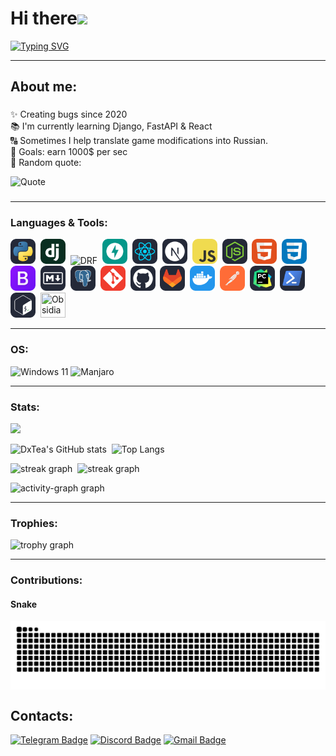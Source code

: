 # Hi there<img src="https://github.com/blackcater/blackcater/raw/main/images/Hi.gif" height="32"/>
<div><a href="https://git.io/typing-svg"><img src="https://readme-typing-svg.herokuapp.com?font=Fira+Code&pause=1000&color=F7F7F7&background=28112B00&random=false&width=435&lines=I'm+Semyon;Python+Backend+Developer;Looking+for+a+Job" alt="Typing SVG" /></a></div>

---

<h2 align="left">About me:</h2>

###

<p align="left">✨ Creating bugs since 2020<br>📚 I'm currently learning Django, FastAPI & React<br>🔠 Sometimes I help translate game modifications into Russian.<br>🎯 Goals: earn 1000$ per sec
  <br>🎲 Random quote:</p>
<img src="https://quotes-github-readme.vercel.app/api?type=horizontal&theme=dark" title="Quote" alt="Quote" width="735"/>

###
---

### Languages & Tools:

<div>
  <img src="https://github.com/tandpfun/skill-icons/blob/main/icons/Python-Dark.svg" title="Python" alt="Python" width="40" height="40"/>&nbsp;
  <img src="https://github.com/tandpfun/skill-icons/blob/main/icons/Django.svg" title="Django" alt="Django" width="40" height="40"/>&nbsp;
  <img src="https://github.com/uttampun44/skill-icons/blob/ddd02a13e6476518fae83d59ea172d1b2091d2cf/icons/Rest-Api.svg" title="DRF" alt="DRF" width="40" height="40"/>&nbsp;
  <img src="https://github.com/tandpfun/skill-icons/blob/main/icons/FastAPI.svg" title="FastAPI" alt="FastAPI" width="40" height="40"/>&nbsp;
  <img src="https://github.com/tandpfun/skill-icons/blob/main/icons/React-Dark.svg" title="React" alt="React" width="40" height="40"/>&nbsp;
  <img src="https://github.com/tandpfun/skill-icons/blob/main/icons/NextJS-Dark.svg" title="NextJS" **alt="NextJS" width="40" height="40"/>&nbsp;
  <img src="https://github.com/tandpfun/skill-icons/blob/main/icons/JavaScript.svg" title="JavaScript" alt="JavaScript" width="40" height="40"/>&nbsp;
  <img src="https://github.com/tandpfun/skill-icons/blob/main/icons/NodeJS-Dark.svg" title="NodeJS" alt="NodeJS" width="40" height="40"/>&nbsp;
  <img src="https://github.com/tandpfun/skill-icons/blob/main/icons/HTML.svg" title="HTML5" **alt="HTML5" width="40" height="40"/>&nbsp;
  <img src="https://github.com/tandpfun/skill-icons/blob/main/icons/CSS.svg" title="CSS3" **alt="CSS3" width="40" height="40"/>&nbsp;
  <img src="https://github.com/tandpfun/skill-icons/blob/main/icons/Bootstrap.svg" title="Bootstrap" **alt="Bootstrap" width="40" height="40"/>&nbsp;
  <img src="https://github.com/tandpfun/skill-icons/blob/main/icons/Markdown-Dark.svg" title="Markdown" **alt="Markdown" width="40" height="40"/>&nbsp;
  <img src="https://github.com/tandpfun/skill-icons/blob/main/icons/PostgreSQL-Dark.svg" title="PSQL"  alt="PSQL" width="40" height="40"/>&nbsp;
  <img src="https://github.com/tandpfun/skill-icons/blob/main/icons/Git.svg" title="Git" **alt="Git" width="40" height="40"/>&nbsp;
  <img src="https://github.com/tandpfun/skill-icons/blob/main/icons/Github-Dark.svg" title="GitHub" **alt="GitHub" width="40" height="40"/>&nbsp;
  <img src="https://github.com/tandpfun/skill-icons/blob/main/icons/GitLab-Dark.svg" title="GitLab" **alt="GitLab" width="40" height="40"/>&nbsp;
  <img src="https://github.com/tandpfun/skill-icons/blob/main/icons/Docker.svg" title="Docker" **alt="Docker" width="40" height="40"/>&nbsp;
  <img src="https://github.com/tandpfun/skill-icons/blob/main/icons/Postman.svg" title="Postman" **alt="Postman" width="40" height="40"/>&nbsp;
  <img src="https://github.com/tandpfun/skill-icons/blob/main/icons/PyCharm-Dark.svg" title="Pycharm" **alt="Pycharm" width="40" height="40"/>&nbsp;
  <img src="https://github.com/tandpfun/skill-icons/blob/main/icons/Powershell-Dark.svg" title="Powershell" **alt="Powershell" width="40" height="40"/>&nbsp;
  <img src="https://github.com/tandpfun/skill-icons/blob/main/icons/Bash-Dark.svg" title="Bash" **alt="Bash" width="40" height="40"/>&nbsp;
  <img src="https://github.com/tandpfun/skill-icons/blob/main/icons/Obsidian-Dark.svg" title="Obsidian notes" **alt="Bash" width="40" height="40"/>&nbsp;
</div>


---
### OS:
![Windows 11](https://img.shields.io/badge/Windows%2011-%230079d5.svg?style=for-the-badge&logo=Windows%2011&logoColor=white) ![Manjaro](https://img.shields.io/badge/Manjaro-35BF5C?style=for-the-badge&logo=Manjaro&logoColor=white)
<!--
<div>
  <img src="https://github.com/devicons/devicon/blob/master/icons/windows11/windows11-original.svg" title="Windows11" alt="Win11" width="40" height="40"/>&nbsp;
  <img src="https://github.com/devicons/devicon/blob/master/icons/linux/linux-original.svg" title="Manjaro" alt="Manjaro" width="40" height="40"/>&nbsp;
</div>
-->
---
### Stats:

[![](https://visitcountpro.netlify.app/api?id=DxTea&label=Profile%20Views&color=12&icon=5&pretty=false)](https://visitcountpro.netlify.app)

<div>
  <img src="https://github-readme-stats.vercel.app/api?username=DxTea&show_icons=true&hide_border=True&rank_icon=github&theme=dark#gh-dark-mode-only" title="DxTea's GitHub stats" alt="DxTea's GitHub stats" height="160"/>&nbsp;
  <img src="https://github-readme-stats.vercel.app/api/top-langs/?username=DxTea&layout=compact&hide_border=True&theme=dark&langs_count=8#gh-dark-mode-only" title="Top Langs" alt="Top Langs" height="160"/>&nbsp;
</div>

<div>
  
  <img src="https://streak-stats.demolab.com?user=DxTea&locale=en&mode=daily&theme=dark&hide_border=true&border_radius=5&order=3"  height="143" alt="streak graph" />&nbsp;
  <img src="https://streak-stats.demolab.com?user=DxTea&locale=en&mode=weekly&hide_total_contributions=true&theme=dark&hide_border=true&border_radius=5&order=3" height="143" alt="streak graph" />
</div>

<div>
  <img src="https://github-readme-activity-graph.vercel.app/graph?username=DxTea&radius=16&theme=react&area=true&order=5&bg_color=151515&line=fb8c00&point=ffb000&hide_border=true&area_color=ffda88" height="257" alt="activity-graph graph" />
</div>

---

### Trophies:

<div>
  <img src="https://github-profile-trophy.vercel.app?username=DxTea&theme=darkhub&column=-1&row=1&margin-w=8&margin-h=8&no-bg=false&no-frame=true&order=4" height="150" width= "735" alt="trophy graph" />
</div>

---

### Contributions:


#### Snake
<div >
<img align="center" src="https://raw.githubusercontent.com/DxTea/DxTea/output/snake.svg" alt="Snake animation" width= "735" />
</div>

<!--
#### Game of life

[![GitHub Game of Life](https://github4life.herokuapp.com/DxTea.gif?z=6&theme=dark)](https://github4life.herokuapp.com/DxTea)
-->

## Contacts:
<div>
    <a href="https://t.me/LemonJuice74"><img src="https://img.shields.io/badge/Telegram-2CA5E0?style=for-the-badge&logo=telegram&logoColor=white" alt="Telegram Badge"/></a>
    <a href="https://discordapp.com/users/287599936516784129"><img src="https://img.shields.io/badge/Discord-%235865F2.svg?style=for-the-badge&logo=discord&logoColor=white" alt="Discord Badge"/></a>
    <a href="mailto:pomidorka_030@mail.ru"><img src="https://img.shields.io/badge/Gmail-D14836?style=for-the-badge&logo=gmail&logoColor=white" alt="Gmail Badge"/></a>
</div>
<!--
**DxTea/DxTea** is a ✨ _special_ ✨ repository because its `README.md` (this file) appears on your GitHub profile.

Here are some ideas to get you started:

- 🔭 I’m currently working on ...
- 🌱 I’m currently learning ...
- 👯 I’m looking to collaborate on ...
- 🤔 I’m looking for help with ...
- 💬 Ask me about ...
- 📫 How to reach me: ...
- 😄 Pronouns: ...
- ⚡ Fun fact: ...
-->
